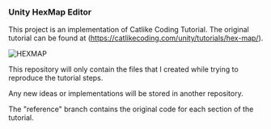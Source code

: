 ### Unity HexMap Editor

This project is an implementation of Catlike Coding Tutorial.
The original tutorial can be found at (https://catlikecoding.com/unity/tutorials/hex-map/).

![HEXMAP](https://raw.githubusercontent/mikxingu/HexMap_Editor/tree/master/HexMap%20RTS%20Game/logo.jpg)

This repository will only contain the files that I created while trying to reproduce the tutorial steps. 

Any new ideas or implementations will be stored in another repository.

The "reference" branch contains the original code for each section of the tutorial.